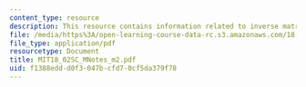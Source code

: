 ```yaml
---
content_type: resource
description: This resource contains information related to inverse matrices.
file: /media/https%3A/open-learning-course-data-rc.s3.amazonaws.com/18-02sc-multivariable-calculus-fall-2010/f1388eddd0f3047bcfd70cf5da379f78_MIT18_02SC_MNotes_m2.pdf
file_type: application/pdf
resourcetype: Document
title: MIT18_02SC_MNotes_m2.pdf
uid: f1388edd-d0f3-047b-cfd7-0cf5da379f78
---
```

